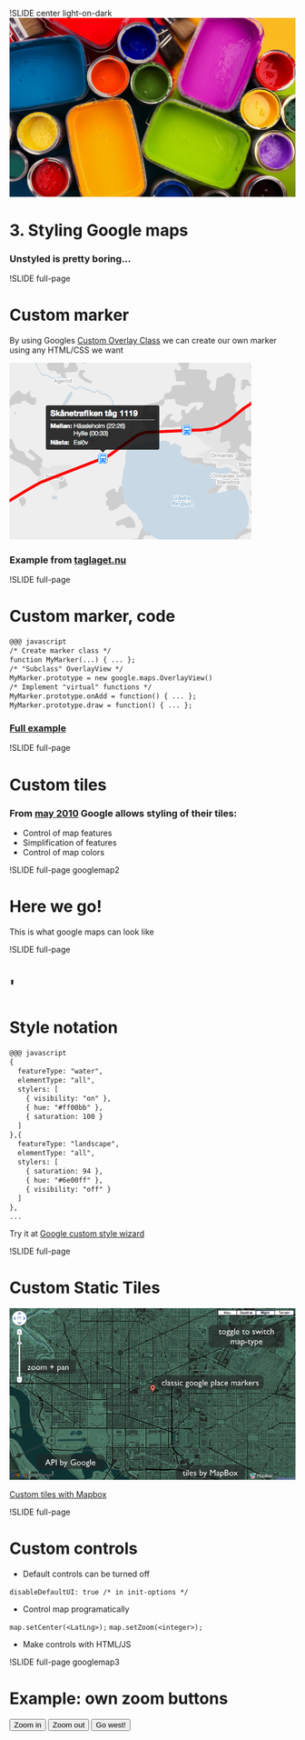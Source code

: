 !SLIDE center light-on-dark
![background](styling.jpg)
# 3. Styling Google maps #
### Unstyled is pretty boring... ###


!SLIDE full-page
# Custom marker #
By using Googles [Custom Overlay Class](http://code.google.com/intl/sv-SE/apis/maps/documentation/javascript/overlays.html#SubClassing)
we can create our own marker using any HTML/CSS we want

![Custom marker](custom_marker.png)

### Example from [taglaget.nu](http://taglaget.nu) ###

!SLIDE full-page
# Custom marker, code #
    @@@ javascript
    /* Create marker class */
    function MyMarker(...) { ... };
    /* "Subclass" OverlayView */
    MyMarker.prototype = new google.maps.OverlayView()
    /* Implement "virtual" functions */
    MyMarker.prototype.onAdd = function() { ... };
    MyMarker.prototype.draw = function() { ... };

### [Full example](http://code.google.com/intl/sv-SE/apis/maps/documentation/javascript/overlays.html#SubClassing) ###

!SLIDE full-page
# Custom tiles #
### From [may 2010](http://googlegeodevelopers.blogspot.com/2010/05/add-touch-of-style-to-your-maps.html) Google allows styling of their tiles: ###

* Control of map features
* Simplification of features
* Control of map colors

!SLIDE full-page googlemap2
# Here we go! #
This is what google maps can look like
<div class="gmaps">
  <div id="canvas2">
  </div>
</div>
<script>
(function() {
  var theme = [
    {
      featureType: "water",
      elementType: "all",
      stylers: [
        { visibility: "on" },
        { hue: "#ff00bb" },
        { saturation: 100 }
      ]
    },{
      featureType: "landscape",
      elementType: "all",
      stylers: [
        { saturation: 94 },
        { hue: "#6e00ff" },
        { visibility: "off" }
      ]
    },{
      featureType: "road",
      elementType: "all",
      stylers: [
        { visibility: "off" }
      ]
    },{
      featureType: "administrative",
      elementType: "all",
      stylers: [
        { visibility: "off" }
      ]
    },{
      featureType: "poi",
      elementType: "all",
      stylers: [
        { visibility: "off" }
      ]
    }
  ]
  var style = new google.maps.StyledMapType(theme, { name: "hellokitty"});

  var map = new google.maps.Map(document.getElementById("canvas2"), Gmap.OptionsUI());
  map.mapTypes.set('hellokitty', style);
  map.setMapTypeId('hellokitty');
  $('.googlemap2').bind("showoff:show", function() {
    google.maps.event.trigger(map, 'resize');
    map.setCenter(Gmap.LatLng());
  });
}());
</script>

!SLIDE full-page
# ' #
# Style notation #
    @@@ javascript
    {
      featureType: "water",
      elementType: "all",
      stylers: [
        { visibility: "on" },
        { hue: "#ff00bb" },
        { saturation: 100 }
      ]
    },{
      featureType: "landscape",
      elementType: "all",
      stylers: [
        { saturation: 94 },
        { hue: "#6e00ff" },
        { visibility: "off" }
      ]
    },
    ...
Try it at [Google custom style wizard](http://gmaps-samples-v3.googlecode.com/svn/trunk/styledmaps/wizard/index.html "Wizard")

!SLIDE full-page

# Custom Static Tiles
![Custom Tiles](customtiles.png)

[Custom tiles with Mapbox](http://demo.mapbox.com/dc-nightvision.html)


!SLIDE full-page
# Custom controls #

* Default controls can be turned off

`disableDefaultUI: true /* in init-options */`

* Control map programatically

`map.setCenter(<LatLng>);`
`map.setZoom(<integer>);`

* Make controls with HTML/JS

!SLIDE full-page googlemap3
# Example: own zoom buttons #
<button id="zoomin">Zoom in</button>
<button id="zoomout">Zoom out</button>
<button id="gowest">Go west!</button>
<div class="gmaps">
  <div id="canvas3">
  </div>
</div>
<script>
(function() {
  var map = new google.maps.Map(document.getElementById("canvas3"), Gmap.OptionsUI());
  var zoom = map.getZoom();
  $('.googlemap3').bind("showoff:show", function() {
    google.maps.event.trigger(map, 'resize');
    map.setCenter(Gmap.LatLng());
  });
  $('#zoomin').click(function() { map.setZoom(++zoom); })
  $('#zoomout').click(function() { map.setZoom(--zoom); })
  $('#gowest').click(function() {
    var p = map.getCenter();
    var c = new google.maps.LatLng(p.lat(), p.lng() - 0.1);
    map.setCenter(c);
  });
}());
</script>
